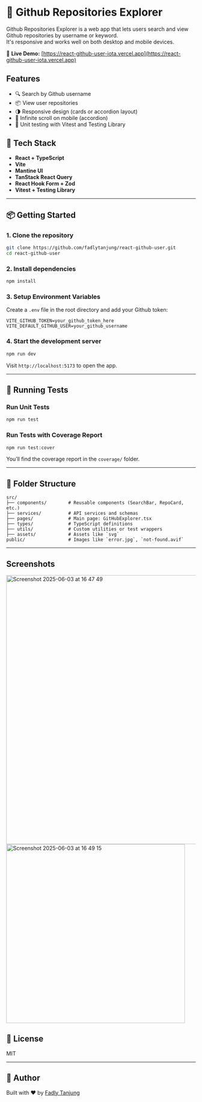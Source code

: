 # 🚀 Github Repositories Explorer

Github Repositories Explorer is a web app that lets users search and view Github repositories by username or keyword.  
It's responsive and works well on both desktop and mobile devices.

🔗 **Live Demo:** [https://react-github-user-iota.vercel.app](https://react-github-user-iota.vercel.app)

## Features

- 🔍 Search by Github username
- 📦 View user repositories
- 🌗 Responsive design (cards or accordion layout)
- 🔁 Infinite scroll on mobile (accordion)
- 🧪 Unit testing with Vitest and Testing Library

## 🔧 Tech Stack

- **React + TypeScript**
- **Vite**
- **Mantine UI**
- **TanStack React Query**
- **React Hook Form + Zod**
- **Vitest + Testing Library**

---

## 📦 Getting Started

### 1. Clone the repository

```bash
git clone https://github.com/fadlytanjung/react-github-user.git
cd react-github-user
```

### 2. Install dependencies

```bash
npm install
```

### 3. Setup Environment Variables

Create a `.env` file in the root directory and add your Github token:

```env
VITE_GITHUB_TOKEN=your_github_token_here
VITE_DEFAULT_GITHUB_USER=your_github_username
```

### 4. Start the development server

```bash
npm run dev
```

Visit `http://localhost:5173` to open the app.

---

## 🧪 Running Tests

### Run Unit Tests

```bash
npm run test
```

### Run Tests with Coverage Report

```bash
npm run test:cover
```

You’ll find the coverage report in the `coverage/` folder.

---

## 📁 Folder Structure

```
src/
├── components/        # Reusable components (SearchBar, RepoCard, etc.)
├── services/          # API services and schemas
├── pages/             # Main page: GitHubExplorer.tsx
├── types/             # TypeScript definitions
├── utils/             # Custom utilities or test wrappers
├── assets/            # Assets like `svg`
public/                # Images like `error.jpg`, `not-found.avif`         
```

---

## Screenshots

<img width="714" alt="Screenshot 2025-06-03 at 16 47 49" src="https://github.com/user-attachments/assets/8b89e376-49a9-416d-b875-cae07314df1c" />

<img width="475" alt="Screenshot 2025-06-03 at 16 49 15" src="https://github.com/user-attachments/assets/c305a216-8b97-4eb9-a068-d969f46383ce" />



## 📄 License

MIT

---

## 🙌 Author

Built with ❤️ by [Fadly Tanjung](https://github.com/fadlytanjung)
